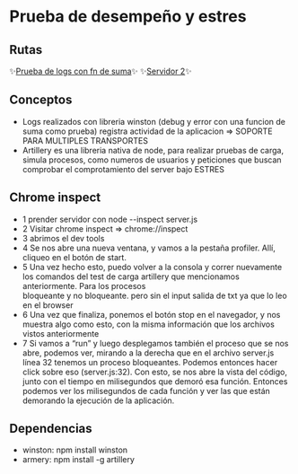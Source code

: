 # Prueba de desempeño y estres

## Rutas
✨[Prueba de logs con fn de suma](http://localhost:8080/)✨
✨[Servidor 2](http://localhost:8081/)✨

## Conceptos
-  Logs realizados con libreria winston (debug y error con una funcion de suma como prueba) registra actividad de la aplicacion => SOPORTE PARA MULTIPLES TRANSPORTES
-  Artillery es una libreria nativa de node, para realizar pruebas de carga, simula procesos, como numeros de usuarios y peticiones que buscan comprobar el comprotamiento del server bajo ESTRES

## Chrome inspect

- 1 prender servidor con node --inspect server.js
- 2 Visitar chrome inspect => chrome://inspect
- 3 abrimos el dev tools
- 4 Se nos abre una nueva ventana, y vamos a la pestaña profiler. Allí, cliqueo en el botón de start.
- 5 Una vez hecho esto, puedo volver a la consola y correr nuevamente los comandos del test de carga artillery que mencionamos anteriormente. Para los procesos   
  bloqueante y no bloqueante.
  pero sin el input salida de txt ya que lo leo en el browser
- 6 Una vez que finaliza, ponemos el botón stop en el navegador, y nos muestra algo como esto, con la misma información que los archivos vistos anteriormente
- 7 Si vamos a “run” y luego desplegamos también el proceso que se nos abre, podemos ver, mirando a la derecha que en el archivo server.js línea 32 tenemos un proceso bloqueantes.
Podemos entonces hacer click sobre eso (server.js:32).
Con esto, se nos abre la vista del código, junto con el tiempo en milisegundos que demoró esa función.
Entonces podemos ver los milisegundos de cada función y ver las que están demorando la ejecución de la aplicación.


## Dependencias
- winston: npm install winston
- armery: npm install -g artillery
